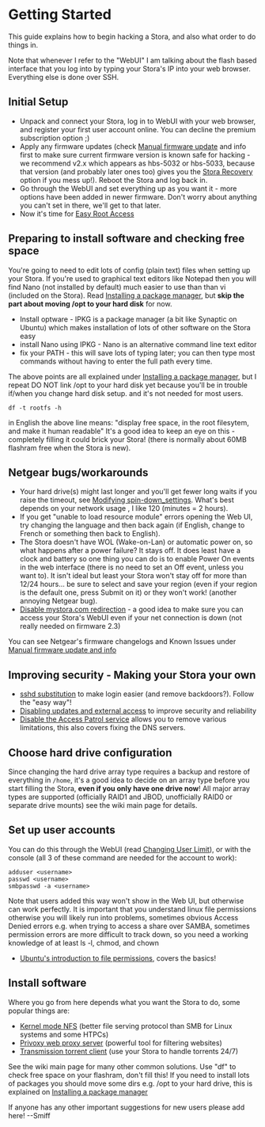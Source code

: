 # Getting Started

This guide explains how to begin hacking a Stora, and also what order to do things in.

Note that whenever I refer to the "WebUI" I am talking about the flash based interface that you log into by typing your Stora's IP into your web browser. Everything else is done over SSH.


## Initial Setup

- Unpack and connect your Stora, log in to WebUI with your web browser, and register your first user account online. You can decline the premium subscription option ;)
- Apply any firmware updates (check [Manual firmware update](Manual_firmware_update_and_info.md) and info first to make sure current firmware version is known safe for hacking - we recommend v2.x which appears as hbs-5032 or hbs-5033, because that version (and probably later ones too) gives you the [Stora Recovery](Stora_Recovery.md) option if you mess up!). Reboot the Stora and log back in.
- Go through the WebUI and set everything up as you want it - more options have been added in newer firmware. Don't worry about anything you can't set in there, we'll get to that later.
- Now it's time for [Easy Root Access](Easy_Root_Access.md)

## Preparing to install software and checking free space

You're going to need to edit lots of config (plain text) files when setting up your Stora. If you're used to graphical text editors like Notepad then you will find Nano (not installed by default) much easier to use than than vi (included on the Stora). Read [Installing a package manager](Installing_a_package_manager.md), but **skip the part about moving /opt to your hard disk** for now.

- Install optware - IPKG is a package manager (a bit like Synaptic on Ubuntu) which makes installation of lots of other software on the Stora easy
- install Nano using IPKG - Nano is an alternative command line text editor
- fix your PATH - this will save lots of typing later; you can then type most commands without having to enter the full path every time.

The above points are all explained under [Installing a package manager](Installing_a_package_manager.md), but I repeat DO NOT link /opt to your hard disk yet because you'll be in trouble if/when you change hard disk setup. and it's not needed for most users.

```
df -t rootfs -h
```

in English the above line means: "display free space, in the root filesytem, and make it human readable"
It's a good idea to keep an eye on this - completely filling it could brick your Stora! (there is normally about 60MB flashram free when the Stora is new).
## Netgear bugs/workarounds

- Your hard drive(s) might last longer and you'll get fewer long waits if you raise the timeout, see [Modifying spin-down_settings](Modifying_spin-down_settings.md). What's best depends on your network usage , I like 120 (minutes = 2 hours).
- If you get "unable to load resource module" errors opening the Web UI, try changing the language and then back again (if English, change to French or something then back to English).
- The Stora doesn't have WOL (Wake-on-Lan) or automatic power on, so what happens after a power failure? It stays off. It does least have a clock and battery so one thing you can do is to enable Power On events in the web interface (there is no need to set an Off event, unless you want to). It isn't ideal but least your Stora won't stay off for more than 12/24 hours... be sure to select and save your region (even if your region is the default one, press Submit on it) or they won't work! (another annoying Netgear bug).
- [Disable mystora.com redirection](Disable_mystora.com_redirection.md) - a good idea to make sure you can access your Stora's WebUI even if your net connection is down (not really needed on firmware 2.3)

You can see Netgear's firmware changelogs and Known Issues under [Manual firmware update and info](Manual_firmware_update_and_info.md)

## Improving security - Making your Stora your own

- [sshd substitution](Sshd_substitution.md) to make login easier (and remove backdoors?). Follow the "easy way"!
- [Disabling updates and external access](Disabling_updates_and_external_access.md) to improve security and reliability
- [Disable the Access Patrol service](Disable_the_Access_Patrol.md) allows you to remove various limitations, this also covers fixing the DNS servers.

## Choose hard drive configuration

Since changing the hard drive array type requires a backup and restore of everything in `/home`, it's a good idea to decide on an array type before you start filling the Stora, **even if you only have one drive now**! All major array types are supported (officially RAID1 and JBOD, unofficially RAID0 or separate drive mounts) see the wiki main page for details.

## Set up user accounts

You can do this through the WebUI (read [Changing User Limit](Changing_User_Limit.md)), or with the console (all 3 of these command are needed for the account to work):
```
adduser <username>
passwd <username>
smbpasswd -a <username>
```
Note that users added this way won't show in the Web UI, but otherwise can work perfectly.
It is important that you understand linux file permissions otherwise you will likely run into problems, sometimes obvious Access Denied errors e.g. when trying to access a share over SAMBA, sometimes permission errors are more difficult to track down, so you need a working knowledge of at least ls -l, chmod, and chown

- [Ubuntu's introduction to file permissions](https://help.ubuntu.com/community/FilePermissions), covers the basics!

## Install software

Where you go from here depends what you want the Stora to do, some popular things are:

- [Kernel mode NFS](Kernel_mode_NFS.md) (better file serving protocol than SMB for Linux systems and some HTPCs)
- [Privoxy web proxy server](Privoxy_web_proxy_server.md) (powerful tool for filtering websites)
- [Transmission torrent client](Transmission_torrent_client.md) (use your Stora to handle torrents 24/7)

See the wiki main page for many other common solutions. Use "df" to check free space on your flashram, don't fill this!
If you need to install lots of packages you should move some dirs e.g. /opt to your hard drive, this is explained on [Installing a package manager](Installing_a_package_manager.md)


If anyone has any other important suggestions for new users please add here!
--Smiff